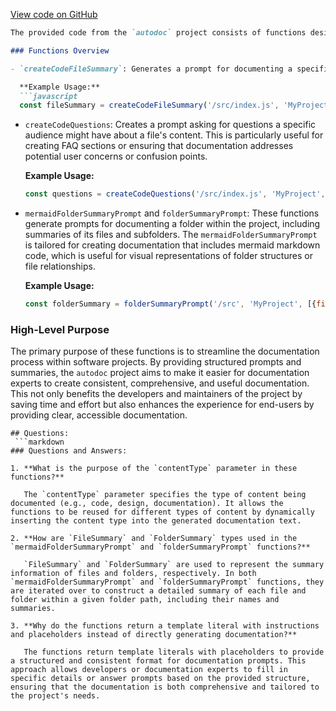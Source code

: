 [View code on GitHub](/blob/master/commands/index/prompts.ts)

```markdown
The provided code from the `autodoc` project consists of functions designed to generate documentation prompts and summaries for code files and folders within a software project. These functions are crucial for automating the creation of documentation, making it easier for developers and documentation experts to generate consistent, structured descriptions and questions about the project's contents. This automation can significantly enhance the documentation process, ensuring thorough and uniform documentation across the project.

### Functions Overview

- `createCodeFileSummary`: Generates a prompt for documenting a specific code file. It includes the file's path, project name, contents, content type (e.g., code, documentation), and a custom prompt. This function is useful for creating detailed documentation for individual files, guiding the documentation expert on how to approach the file's content.

  **Example Usage:**
  ```javascript
  const fileSummary = createCodeFileSummary('/src/index.js', 'MyProject', 'console.log("Hello, world!");', 'JavaScript code', 'Write a detailed technical explanation of what this code does.');
  ```

- `createCodeQuestions`: Creates a prompt asking for questions a specific audience might have about a file's content. This is particularly useful for creating FAQ sections or ensuring that documentation addresses potential user concerns or confusion points.

  **Example Usage:**
  ```javascript
  const questions = createCodeQuestions('/src/index.js', 'MyProject', 'console.log("Hello, world!");', 'JavaScript code', 'beginner programmers');
  ```

- `mermaidFolderSummaryPrompt` and `folderSummaryPrompt`: These functions generate prompts for documenting a folder within the project, including summaries of its files and subfolders. The `mermaidFolderSummaryPrompt` is tailored for creating documentation that includes mermaid markdown code, which is useful for visual representations of folder structures or file relationships.

  **Example Usage:**
  ```javascript
  const folderSummary = folderSummaryPrompt('/src', 'MyProject', [{fileName: 'index.js', summary: 'Entry point of the application.'}], [{folderName: 'utils', summary: 'Utility functions.'}], 'Folder documentation', 'Provide an overview of the folder contents.');
  ```

### High-Level Purpose

The primary purpose of these functions is to streamline the documentation process within software projects. By providing structured prompts and summaries, the `autodoc` project aims to make it easier for documentation experts to create consistent, comprehensive, and useful documentation. This not only benefits the developers and maintainers of the project by saving time and effort but also enhances the experience for end-users by providing clear, accessible documentation.
```
## Questions: 
 ```markdown
### Questions and Answers:

1. **What is the purpose of the `contentType` parameter in these functions?**

   The `contentType` parameter specifies the type of content being documented (e.g., code, design, documentation). It allows the functions to be reused for different types of content by dynamically inserting the content type into the generated documentation text.

2. **How are `FileSummary` and `FolderSummary` types used in the `mermaidFolderSummaryPrompt` and `folderSummaryPrompt` functions?**

   `FileSummary` and `FolderSummary` are used to represent the summary information of files and folders, respectively. In both `mermaidFolderSummaryPrompt` and `folderSummaryPrompt` functions, they are iterated over to construct a detailed summary of each file and folder within a given folder path, including their names and summaries.

3. **Why do the functions return a template literal with instructions and placeholders instead of directly generating documentation?**

   The functions return template literals with placeholders to provide a structured and consistent format for documentation prompts. This approach allows developers or documentation experts to fill in specific details or answer prompts based on the provided structure, ensuring that the documentation is both comprehensive and tailored to the project's needs.
```